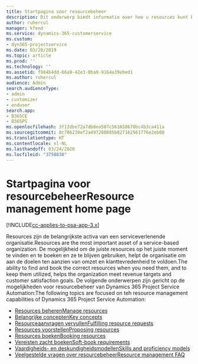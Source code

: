 ```yaml
---
title: Startpagina voor resourcebeheer
description: Dit onderwerp biedt informatie over hoe u resources kunt beheren.
author: ruhercul
manager: kfend
ms.service: dynamics-365-customerservice
ms.custom:
- dyn365-projectservice
ms.date: 03/28/2019
ms.topic: article
ms.prod: ''
ms.technology: ''
ms.assetid: f984b4dd-66a9-42e3-8ba0-9164a39ebed1
ms.author: ruhercul
audience: Admin
search.audienceType:
- admin
- customizer
- enduser
search.app:
- D365CE
- D365PS
ms.openlocfilehash: 3f12dbe72a7db0ea507c561658670bc4b3ca411a
ms.sourcegitcommit: 8c786230ef2a497280885b827162561776e2eb00
ms.translationtype: HT
ms.contentlocale: nl-NL
ms.lasthandoff: 03/24/2020
ms.locfileid: "3750838"
---
```

# <a name="resource-management-home-page"></a><span data-ttu-id="bc4e5-103">Startpagina voor resourcebeheer</span><span class="sxs-lookup"><span data-stu-id="bc4e5-103">Resource management home page</span></span>

[!INCLUDE[cc-applies-to-psa-app-3.x](../includes/cc-applies-to-psa-app-3x.md)]

<span data-ttu-id="bc4e5-104">Resources zijn de belangrijkste activa van een serviceverlenende organisatie.</span><span class="sxs-lookup"><span data-stu-id="bc4e5-104">Resources are the most important asset of a service-based organization.</span></span> <span data-ttu-id="bc4e5-105">De mogelijkheid om de juiste resources op het juiste moment te vinden en te boeken en ze te blijven gebruiken, helpt de organisatie om aan de doelen ten aanzien van omzet en klanttevredenheid te voldoen.</span><span class="sxs-lookup"><span data-stu-id="bc4e5-105">The ability to find and book the correct resources when you need them, and to keep them utilized, helps the organization meet revenue targets and customer satisfaction goals.</span></span> <span data-ttu-id="bc4e5-106">De volgende onderwerpen zijn gericht op de mogelijkheden voor resourcebeheer van Dynamics 365 Project Service Automation:</span><span class="sxs-lookup"><span data-stu-id="bc4e5-106">The following topics are focused on teh resource management capabilities of Dynamics 365 Project Service Automation:</span></span>

- [<span data-ttu-id="bc4e5-107">Resources beheren</span><span class="sxs-lookup"><span data-stu-id="bc4e5-107">Manage resources</span></span>](manage-resources.md)
- [<span data-ttu-id="bc4e5-108">Belangrijke concepten</span><span class="sxs-lookup"><span data-stu-id="bc4e5-108">Key concepts</span></span>](reports-key-concepts.md)
- [<span data-ttu-id="bc4e5-109">Resourceaanvragen vervullen</span><span class="sxs-lookup"><span data-stu-id="bc4e5-109">Fulfilling resource requests</span></span>](resource-management-fulfill-requests.md)
- [<span data-ttu-id="bc4e5-110">Resources voorstellen</span><span class="sxs-lookup"><span data-stu-id="bc4e5-110">Proposing resources</span></span>](resource-management-propose-resources.md)
- [<span data-ttu-id="bc4e5-111">Resources boeken</span><span class="sxs-lookup"><span data-stu-id="bc4e5-111">Booking resources</span></span>](resource-management-book-resources-scheduleboard.md)
- [<span data-ttu-id="bc4e5-112">Vereisten zacht boeken</span><span class="sxs-lookup"><span data-stu-id="bc4e5-112">Soft-book requirements</span></span>](resource-management-softbook-requirements.md)
- [<span data-ttu-id="bc4e5-113">Vaardigheids- en deskundigheidsmodellen</span><span class="sxs-lookup"><span data-stu-id="bc4e5-113">Skills and proficiency models</span></span>](resource-management-skills-proficiency.md)
- [<span data-ttu-id="bc4e5-114">Veelgestelde vragen over resourcebeheer</span><span class="sxs-lookup"><span data-stu-id="bc4e5-114">Resource management FAQ</span></span>](resource-management-faq.md)
